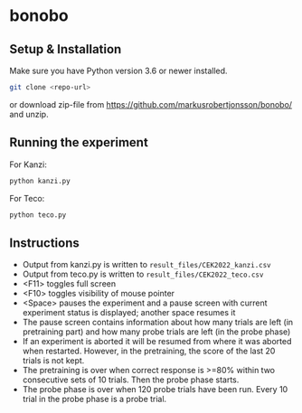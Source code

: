 # bonobo

## Setup & Installation

Make sure you have Python version 3.6 or newer installed.

```bash
git clone <repo-url>
```

or download zip-file from https://github.com/markusrobertjonsson/bonobo/ and unzip.

## Running the experiment

For Kanzi:
```bash
python kanzi.py
```

For Teco:
```bash
python teco.py
```

## Instructions

- Output from kanzi.py is written to `result_files/CEK2022_kanzi.csv`
- Output from teco.py is written to `result_files/CEK2022_teco.csv`
- &lt;F11> toggles full screen
- &lt;F10> toggles visibility of mouse pointer
- &lt;Space> pauses the experiment and a pause screen with current experiment status is displayed; another space resumes it
- The pause screen contains information about how many trials are left (in pretraining part) and how many probe trials are left (in the probe phase) 
- If an experiment is aborted it will be resumed from where it was aborted when restarted. However, in the pretraining, the score of the last 20 trials is not kept.
- The pretraining is over when correct response is >=80% within two consecutive sets of 10 trials. Then the probe phase starts.
- The probe phase is over when 120 probe trials have been run. Every 10 trial in the probe phase is a probe trial.
